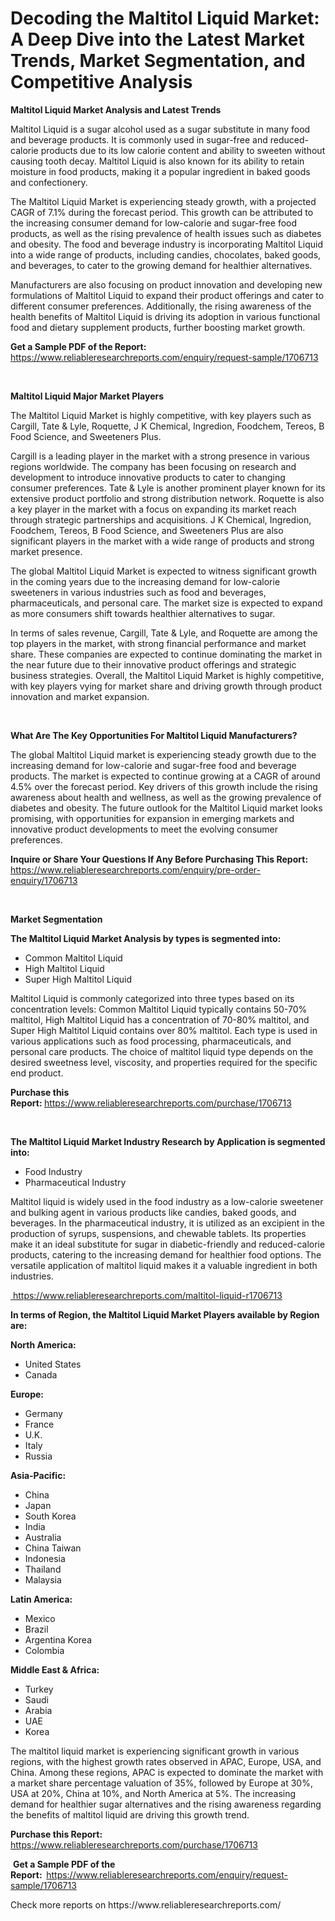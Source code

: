 <p><h1>Decoding the Maltitol Liquid Market: A Deep Dive into the Latest Market Trends, Market Segmentation, and Competitive Analysis</h1></p><p><strong>Maltitol Liquid Market Analysis and Latest Trends</strong></p>
<p><p>Maltitol Liquid is a sugar alcohol used as a sugar substitute in many food and beverage products. It is commonly used in sugar-free and reduced-calorie products due to its low calorie content and ability to sweeten without causing tooth decay. Maltitol Liquid is also known for its ability to retain moisture in food products, making it a popular ingredient in baked goods and confectionery.</p><p>The Maltitol Liquid Market is experiencing steady growth, with a projected CAGR of 7.1% during the forecast period. This growth can be attributed to the increasing consumer demand for low-calorie and sugar-free food products, as well as the rising prevalence of health issues such as diabetes and obesity. The food and beverage industry is incorporating Maltitol Liquid into a wide range of products, including candies, chocolates, baked goods, and beverages, to cater to the growing demand for healthier alternatives.</p><p>Manufacturers are also focusing on product innovation and developing new formulations of Maltitol Liquid to expand their product offerings and cater to different consumer preferences. Additionally, the rising awareness of the health benefits of Maltitol Liquid is driving its adoption in various functional food and dietary supplement products, further boosting market growth.</p></p>
<p><strong>Get a Sample PDF of the Report:&nbsp;</strong> <a href="https://www.reliableresearchreports.com/enquiry/request-sample/1706713">https://www.reliableresearchreports.com/enquiry/request-sample/1706713</a></p>
<p>&nbsp;</p>
<p><strong>Maltitol Liquid Major Market Players</strong></p>
<p><p>The Maltitol Liquid Market is highly competitive, with key players such as Cargill, Tate & Lyle, Roquette, J K Chemical, Ingredion, Foodchem, Tereos, B Food Science, and Sweeteners Plus. </p><p>Cargill is a leading player in the market with a strong presence in various regions worldwide. The company has been focusing on research and development to introduce innovative products to cater to changing consumer preferences. Tate & Lyle is another prominent player known for its extensive product portfolio and strong distribution network. Roquette is also a key player in the market with a focus on expanding its market reach through strategic partnerships and acquisitions. J K Chemical, Ingredion, Foodchem, Tereos, B Food Science, and Sweeteners Plus are also significant players in the market with a wide range of products and strong market presence.</p><p>The global Maltitol Liquid Market is expected to witness significant growth in the coming years due to the increasing demand for low-calorie sweeteners in various industries such as food and beverages, pharmaceuticals, and personal care. The market size is expected to expand as more consumers shift towards healthier alternatives to sugar.</p><p>In terms of sales revenue, Cargill, Tate & Lyle, and Roquette are among the top players in the market, with strong financial performance and market share. These companies are expected to continue dominating the market in the near future due to their innovative product offerings and strategic business strategies. Overall, the Maltitol Liquid Market is highly competitive, with key players vying for market share and driving growth through product innovation and market expansion.</p></p>
<p>&nbsp;</p>
<p><strong>What Are The Key Opportunities For Maltitol Liquid Manufacturers?</strong></p>
<p><p>The global Maltitol Liquid market is experiencing steady growth due to the increasing demand for low-calorie and sugar-free food and beverage products. The market is expected to continue growing at a CAGR of around 4.5% over the forecast period. Key drivers of this growth include the rising awareness about health and wellness, as well as the growing prevalence of diabetes and obesity. The future outlook for the Maltitol Liquid market looks promising, with opportunities for expansion in emerging markets and innovative product developments to meet the evolving consumer preferences.</p></p>
<p><strong>Inquire or Share Your Questions If Any Before Purchasing This Report:</strong> <a href="https://www.reliableresearchreports.com/enquiry/pre-order-enquiry/1706713">https://www.reliableresearchreports.com/enquiry/pre-order-enquiry/1706713</a></p>
<p>&nbsp;</p>
<p><strong>Market Segmentation</strong></p>
<p><strong>The Maltitol Liquid Market Analysis by types is segmented into:</strong></p>
<p><ul><li>Common Maltitol Liquid</li><li>High Maltitol Liquid</li><li>Super High Maltitol Liquid</li></ul></p>
<p><p>Maltitol Liquid is commonly categorized into three types based on its concentration levels: Common Maltitol Liquid typically contains 50-70% maltitol, High Maltitol Liquid has a concentration of 70-80% maltitol, and Super High Maltitol Liquid contains over 80% maltitol. Each type is used in various applications such as food processing, pharmaceuticals, and personal care products. The choice of maltitol liquid type depends on the desired sweetness level, viscosity, and properties required for the specific end product.</p></p>
<p><strong>Purchase this Report:&nbsp;</strong><a href="https://www.reliableresearchreports.com/purchase/1706713">https://www.reliableresearchreports.com/purchase/1706713</a></p>
<p>&nbsp;</p>
<p><strong>The Maltitol Liquid Market Industry Research by Application is segmented into:</strong></p>
<p><ul><li>Food Industry</li><li>Pharmaceutical Industry</li></ul></p>
<p><p>Maltitol liquid is widely used in the food industry as a low-calorie sweetener and bulking agent in various products like candies, baked goods, and beverages. In the pharmaceutical industry, it is utilized as an excipient in the production of syrups, suspensions, and chewable tablets. Its properties make it an ideal substitute for sugar in diabetic-friendly and reduced-calorie products, catering to the increasing demand for healthier food options. The versatile application of maltitol liquid makes it a valuable ingredient in both industries.</p></p>
<p><a href="https://www.reliableresearchreports.com/maltitol-liquid-r1706713">&nbsp;https://www.reliableresearchreports.com/maltitol-liquid-r1706713</a></p>
<p><strong>In terms of Region, the Maltitol Liquid Market Players available by Region are:</strong></p>
<p>
    <p> <strong> North America: </strong>
        <ul>
            <li>United States</li>
            <li>Canada</li>
        </ul>
        </p> 
    <p> <strong> Europe: </strong>
        <ul>
            <li>Germany</li>
            <li>France</li>
            <li>U.K.</li>
            <li>Italy</li>
            <li>Russia</li>
        </ul>
        </p> 
    <p> <strong> Asia-Pacific: </strong>
        <ul>
            <li>China</li>
            <li>Japan</li>
            <li>South Korea</li>
            <li>India</li>
            <li>Australia</li>
            <li>China Taiwan</li>
            <li>Indonesia</li>
            <li>Thailand</li>
            <li>Malaysia</li>
        </ul>
        </p> 
    <p> <strong> Latin America: </strong>
        <ul>
            <li>Mexico</li>
            <li>Brazil</li>
            <li>Argentina Korea</li>
            <li>Colombia</li>
        </ul>
        </p> 
    <p> <strong> Middle East & Africa: </strong>
        <ul>
            <li>Turkey</li>
            <li>Saudi</li>
            <li>Arabia</li>
            <li>UAE</li>
            <li>Korea</li>
        </ul>
    </p>
    </p>
<p><p>The maltitol liquid market is experiencing significant growth in various regions, with the highest growth rates observed in APAC, Europe, USA, and China. Among these regions, APAC is expected to dominate the market with a market share percentage valuation of 35%, followed by Europe at 30%, USA at 20%, China at 10%, and North America at 5%. The increasing demand for healthier sugar alternatives and the rising awareness regarding the benefits of maltitol liquid are driving this growth trend.</p></p>
<p><strong>Purchase this Report: </strong><a href="https://www.reliableresearchreports.com/purchase/1706713">https://www.reliableresearchreports.com/purchase/1706713</a></p>
<p>&nbsp;<strong>Get a Sample PDF of the Report:&nbsp;&nbsp;</strong><a href="https://www.reliableresearchreports.com/enquiry/request-sample/1706713">https://www.reliableresearchreports.com/enquiry/request-sample/1706713</a></p>
<p><strong></strong></p>
<p>Check more reports on https://www.reliableresearchreports.com/</p>